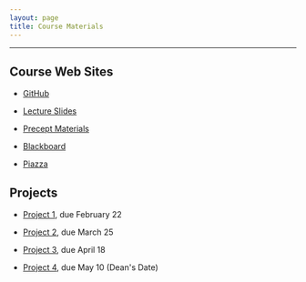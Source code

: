 ```yaml
---
layout: page
title: Course Materials
---
```


---

## Course Web Sites

- [GitHub](https://github.com/SML201)

- [Lecture Slides](https://github.com/SML201/lectures)

- [Precept Materials](https://github.com/SML201/precepts)

- [Blackboard](https://blackboard.princeton.edu/webapps/pu-courseredirect-bb_bb60/find.jsp?course_id=SML201_S2016)

- [Piazza](https://piazza.com/)


## Projects

- [Project 1](https://github.com/SML201/projects), due February 22

- [Project 2](https://github.com/SML201/projects), due March 25

- [Project 3](https://github.com/SML201/projects), due April 18

- [Project 4](https://github.com/SML201/projects), due May 10 (Dean's Date)


